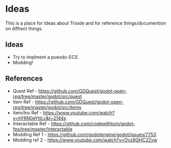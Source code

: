 # Ideas
This is a place for Ideas about Triside and for reference things/documention on diffrect things.

## Ideas
- Try to implment a puesdo-ECS
- Modding!

## References
- Quest Ref - https://github.com/GDQuest/godot-open-rpg/tree/master/godot/src/quest
- Item Ref - https://github.com/GDQuest/godot-open-rpg/tree/master/godot/src/items
- Item/Inv Ref - https://www.youtube.com/watch?v=hYRN0eYttLc&t=2144s
- Interactable Ref - https://github.com/codewithtom/godot-fps/tree/master/Interactable
- Modding Ref 1 - https://github.com/godotengine/godot/issues/7753
- Modding ref 2 - https://www.youtube.com/watch?v=Ovz8QHC2Zyw
